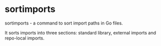 sortimports
===========

sortimports - a command to sort import paths in Go files.

It sorts imports into three sections: standard library, external imports and repo-local imports.
